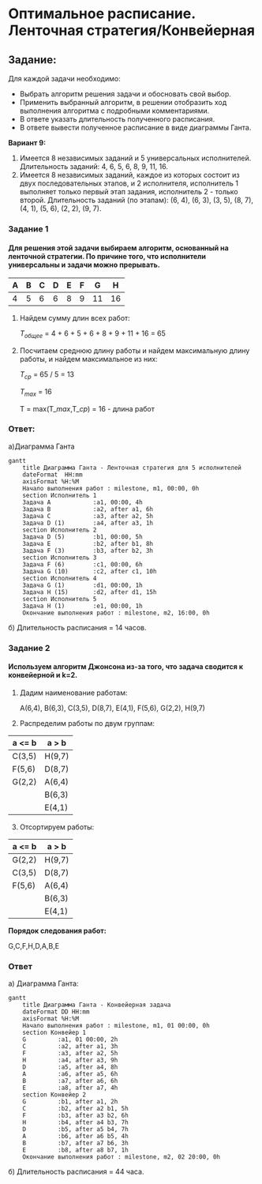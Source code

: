 # Оптимальное расписание. Ленточная стратегия/Конвейерная

## Задание:
Для каждой задачи необходимо:
- Выбрать алгоритм решения задачи и обосновать свой выбор.
- Применить выбранный алгоритм, в решении отобразить ход выполнения алгоритма с подробными комментариями.
- В ответе указать длительность полученного расписания.
- В ответе вывести полученное расписание в виде диаграммы Ганта.

**Вариант 9:**

1. Имеется 8 независимых заданий и 5 универсальных исполнителей. Длительность заданий: 4, 6, 5, 6, 8, 9, 11, 16.
2. Имеется 8 независимых заданий, каждое из которых состоит из двух последовательных этапов, и 2 исполнителя, исполнитель 1 выполняет только первый этап задания, исполнитель 2 - только второй. Длительность заданий (по этапам): (6, 4), (6, 3), (3, 5), (8, 7), (4, 1), (5, 6), (2, 2), (9, 7).

### Задание 1

#### Для решения этой задачи выбираем алгоритм, основанный на ленточной стратегии. По причине того, что исполнители универсальны и задачи можно прерывать.
 
| A | B | C  | D | E | F | G | H  |
|---|---|----|---|---|---|---|----|
| 4 | 5 | 6  | 6 | 8 | 9 | 11 | 16 |

1. Найдем сумму длин всех работ:
   
    $T_{общее}$ = 4 + 6 + 5 + 6 + 8 + 9 + 11 + 16 = 65

2. Посчитаем среднюю длину работы и найдем максимальную длину работы, и найдем максимальное из них:
    
    $T_{ср}$ = 65 / 5 = 13

    $T_{max}$ = 16

   T = max(T_${max}$,T_${ср}$) = 16 - длина работ

### Ответ: 

   а)Диаграмма Ганта

```mermaid
gantt
    title Диаграмма Ганта - Ленточная стратегия для 5 исполнителей
    dateFormat  HH:mm    
    axisFormat %H:%M
    Начало выполнения работ : milestone, m1, 00:00, 0h
    section Исполнитель 1
    Задача A            :a1, 00:00, 4h
    Задача B            :a2, after a1, 6h
    Задача C            :a3, after a2, 5h
    Задача D (1)        :a4, after a3, 1h
    section Исполнитель 2
    Задача D (5)        :b1, 00:00, 5h
    Задача E            :b2, after b1, 8h
    Задача F (3)        :b3, after b2, 3h
    section Исполнитель 3
    Задача F (6)        :c1, 00:00, 6h
    Задача G (10)       :c2, after c1, 10h
    section Исполнитель 4
    Задача G (1)        :d1, 00:00, 1h
    Задача H (15)       :d2, after d1, 15h
    section Исполнитель 5
    Задача H (1)        :e1, 00:00, 1h
    Окончание выполнения работ : milestone, m2, 16:00, 0h
```

б) Длительность расписания = 14 часов.

### Задание 2
   
#### Используем алгоритм Джонсона из-за того, что задача сводится к конвейерной и k=2.

1. Дадим наименование работам:
    
    A(6,4), B(6,3), C(3,5), D(8,7), E(4,1), F(5,6), G(2,2), H(9,7)
   
3. Распределим работы по двум группам:
    
| a <= b  | a > b  |
|---------|--------|
| C(3,5)  | H(9,7) |
| F(5,6)  | D(8,7) |
| G(2,2)  | A(6,4) |
|         | B(6,3) |
|         | E(4,1) |

3. Отсортируем работы:
    
| a <= b  | a > b  |
|---------|--------|
| G(2,2)  | H(9,7) |
| C(3,5)  | D(8,7) |
| F(5,6)  | A(6,4) |
|         | B(6,3) |
|         | E(4,1) |

**Порядок следования работ:**

G,C,F,H,D,A,B,E

### Ответ

   а) Диаграмма Ганта:
```mermaid
gantt
    title Диаграмма Ганта - Конвейерная задача
    dateFormat DD HH:mm    
    axisFormat %H:%M
    Начало выполнения работ : milestone, m1, 01 00:00, 0h
    section Конвейер 1
    G         :a1, 01 00:00, 2h
    C         :a2, after a1, 3h
    F         :a3, after a2, 5h
    H         :a4, after a3, 9h
    D         :a5, after a4, 8h
    A         :a6, after a5, 6h
    B         :a7, after a6, 6h
    E         :a8, after a7, 4h
    section Конвейер 2
    G         :b1, after a1, 2h
    C         :b2, after a2 b1, 5h
    F         :b3, after a3 b2, 6h
    H         :b4, after a4 b3, 7h
    D         :b5, after a5 b4, 7h
    A         :b6, after a6 b5, 4h
    B         :b7, after a7 b6, 3h
    E         :b8, after a8 b7, 1h
    Окончание выполнения работ : milestone, m2, 02 20:00, 0h
```
 б) Длительность расписания = 44 часа.

